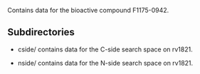 Contains data for the bioactive compound F1175-0942.

## Subdirectories

- cside/ contains data for the C-side search space on rv1821.

- nside/ contains data for the N-side search space on rv1821.

